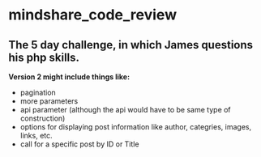 # mindshare_code_review
The 5 day challenge, in which James questions his php skills. 
--------------

**Version 2 might include things like:**
- pagination
- more parameters
 - api parameter (although the api would have to be same type of construction) 
 - options for displaying post information like author, categries, images, links, etc.
 - call for a specific post by ID or Title
